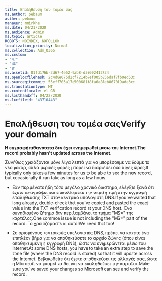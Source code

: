 ```yaml
---
title: Επαλήθευση του τομέα σας
ms.author: pebaum
author: pebaum
manager: mnirkhe
ms.date: 04/21/2020
ms.audience: Admin
ms.topic: article
ROBOTS: NOINDEX, NOFOLLOW
localization_priority: Normal
ms.collection: Adm_O365
ms.custom:
- "47"
- "48"
- "8"
ms.assetid: 81fd176b-3d67-4e52-9ab8-d36602412734
ms.openlocfilehash: 2c4d8e075d2cf7214b5ef005b856daf7fb0ed53c
ms.sourcegitcommit: 55eff703a17e500681d8fa6a87eb067019ade3cc
ms.translationtype: MT
ms.contentlocale: el-GR
ms.lasthandoff: 04/22/2020
ms.locfileid: "43710443"
---
```

# <a name="verify-your-domain"></a><span data-ttu-id="be5b0-102">Επαλήθευση του τομέα σας</span><span class="sxs-lookup"><span data-stu-id="be5b0-102">Verify your domain</span></span>

 <span data-ttu-id="be5b0-103">**Η εγγραφή πιθανότατα δεν έχει ενημερωθεί μέσω του Internet.**</span><span class="sxs-lookup"><span data-stu-id="be5b0-103">**The record probably hasn't updated across the Internet.**</span></span>
  
<span data-ttu-id="be5b0-104">Συνήθως χρειάζονται μόνο λίγα λεπτά για να μπορέσουμε να δούμε το νέο ρεκόρ, αλλά μερικές φορές μπορεί να διαρκέσει όσο λίγες ώρες.</span><span class="sxs-lookup"><span data-stu-id="be5b0-104">It typically only takes a few minutes for us to be able to see the new record, but occasionally it can take as long as a few hours.</span></span> 
  
- <span data-ttu-id="be5b0-105">Εάν περιμένατε ήδη τόσο μεγάλο χρονικό διάστημα, ελέγξτε ξανά ότι έχετε αντιγράψει και επικολλήσετε την ακριβή τιμή στην εγγραφή επαλήθευσης TXT στον κεντρικό υπολογιστή DNS.</span><span class="sxs-lookup"><span data-stu-id="be5b0-105">If you've waited that long already, double-check that you've copied and pasted the exact value into the TXT verification record at your DNS host.</span></span> <span data-ttu-id="be5b0-106">Ένα συνηθισμένο ζήτημα δεν περιλαμβάνει το τμήμα "MS=" της καρτέλας.</span><span class="sxs-lookup"><span data-stu-id="be5b0-106">One common issue is not including the "MS=" part of the record.</span></span> <span data-ttu-id="be5b0-107">Το χρειαζόμαστε κι αυτό!</span><span class="sxs-lookup"><span data-stu-id="be5b0-107">We need that too!</span></span>

- <span data-ttu-id="be5b0-108">Σε ορισμένους κεντρικούς υπολογιστές DNS, πρέπει να κάνετε ένα επιπλέον βήμα για να αποθηκεύσετε το αρχείο ζώνης (όπου είναι αποθηκευμένη η εγγραφή DNS), ώστε να ενημερώνεται μέσω του Internet.</span><span class="sxs-lookup"><span data-stu-id="be5b0-108">At some DNS hosts, you have to take an extra step to save the zone file (where the DNS record is stored) so that it will update across the Internet.</span></span> <span data-ttu-id="be5b0-109">Βεβαιωθείτε ότι έχετε αποθηκεύσει τις αλλαγές σας, ώστε η Microsoft να μπορεί να δει και να επαληθεύσει την καρτέλα.</span><span class="sxs-lookup"><span data-stu-id="be5b0-109">Make sure you've saved your changes so Microsoft can see and verify the record.</span></span>

